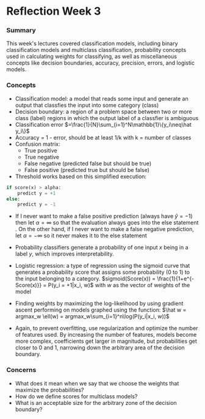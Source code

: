 # Reflection Week 3

### Summary 

This week's lectures covered classification models, including binary classification models and multiclass classification, probability concepts used in calculating weights for classifying, as well as miscellaneous concepts like decision boundaries, accuracy, precision, errors, and logistic models.

### Concepts

* Classification model: a model that reads some input and generate an output that classfies the input into some category (class)
* Decision boundary: a region of a problem space between two or more class (label) regions in which the output label of a classfier is ambiguous
* Classification error $=\frac{1}{N}\sum_{i=1}^N\mathbb{1}\{y_i\neq\hat y_i\}$
* Accuracy = 1 - error, should be at least 1/k with k = number of classes
* Confusion matrix:
  * True positive
  * True negative
  * False negative (predicted false but should be true)
  * False positive (predicted true but should be false)
* Threshold works based on this simplified execution:

```python
if score(x) > alpha:
    predict y = +1
else:
    predict y = -1
```

* If I never want to make a false positive prediction (always have $\hat y = -1$) then let $\alpha = \infty$ so that the evaluation always goes into the else statement . On the other hand, if I never want to make a false negative prediction, let $\alpha = -\infty$ so it never makes it to the else statement
* Probability classifiers generate a probability of one input $x$ being in a label $y$, which improves interpretability. 

* Logistic regression: a type of regression using the sigmoid curve that generates a probability score that assigns some probability (0 to 1) to the input belonging to a category. $sigmoid(Score(x)) = \frac{1}{1+e^{-Score(x)}} = P(y_i = +1|x_i, w)$ with $w$ as the vector of weights of the model
* Finding weights by maximizing the log-likelihood by using gradient ascent performing on models graphed using the function: $\hat w = argmax_w \ell(w) = argmax_w\sum_{i=1}^n\log(P(y_i|x_i, w))$
* Again, to prevent overfitting, use regularization and optimize the number of features used. By increasing the number of features, models become more complex, coefficients get larger in magnitude, but probabilities get closer to 0 and 1, narrowing down the arbitrary area of the decision boundary.

### Concerns

* What does it mean when we say that we choose the weights that maximize the probabilities?
* How do we define scores for multiclass models?
* What is an acceptable size for the arbitrary zone of the decision boundary?